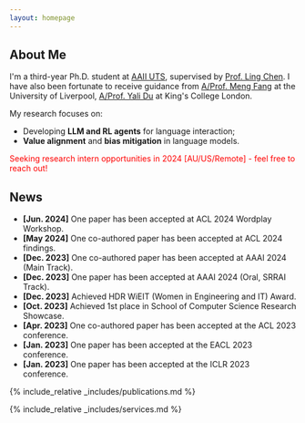 ```yaml
---
layout: homepage
---
```


## About Me


I'm a third-year Ph.D. student at [AAII UTS](https://www.uts.edu.au/research/australian-artificial-intelligence-institute), supervised by [Prof. Ling Chen](https://profiles.uts.edu.au/Ling.Chen). 
I have also been fortunate to receive guidance from [A/Prof. Meng Fang](https://mengf1.github.io/) at the University of Liverpool, [A/Prof. Yali Du](https://yalidu.github.io/) at King's College London.

My research focuses on: 
- Developing **LLM and RL agents** for language interaction;
- **Value alignment** and **bias mitigation** in language models.


<span style="color: red;">Seeking research intern opportunities in 2024 \[AU/US/Remote] - feel free to reach out!</span>


## News
- **[Jun. 2024]** One paper has been accepted at ACL 2024 Wordplay Workshop.
- **[May 2024]** One co-authored paper has been accepted at ACL 2024 findings.
- **[Dec. 2023]** One co-authored paper has been accepted at AAAI 2024 (Main Track).
- **[Dec. 2023]** One paper has been accepted at AAAI 2024 (Oral, SRRAI Track).
- **[Dec. 2023]** Achieved HDR WiEIT (Women in Engineering and IT) Award.
- **[Oct. 2023]** Achieved 1st place in School of Computer Science Research Showcase.
- **[Apr. 2023]** One co-authored paper has been accepted at the ACL 2023 conference.
- **[Jan. 2023]** One paper has been accepted at the EACL 2023 conference.
- **[Jan. 2023]** One paper has been accepted at the ICLR 2023 conference.


{% include_relative _includes/publications.md %}

{% include_relative _includes/services.md %}
